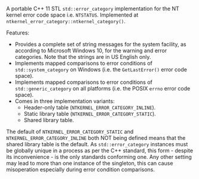 A portable C++ 11 STL `std::error_category` implementation for the NT kernel
error code space i.e. `NTSTATUS`. Implemented at `ntkernel_error_category::ntkernel_category()`.

Features:

- Provides a complete set of string messages for the system facility, as
according to Microsoft Windows 10, for the warning and error categories. Note
that the strings are in US English only.
- Implements mapped comparisons to error conditions of `std::system_category`
on Windows (i.e. the `GetLastError()` error code space).
- Implements mapped comparisons to error conditions of `std::generic_category`
on all platforms (i.e. the POSIX `errno` error code space).
- Comes in three implementation variants:
  - Header-only table (`NTKERNEL_ERROR_CATEGORY_INLINE`).
  - Static library table (`NTKERNEL_ERROR_CATEGORY_STATIC`).
  - Shared library table.
  
The default of `NTKERNEL_ERROR_CATEGORY_STATIC` and `NTKERNEL_ERROR_CATEGORY_INLINE`
both NOT being defined means that the shared library table is the default. As
`std::error_category` instances must be globally unique in a process
as per the C++ standard, this form - despite its inconvenience - is the
only standards conforming one. Any other setting may lead to more than
one instance of the singleton, this can cause misoperation especially during
error condition comparisons.
